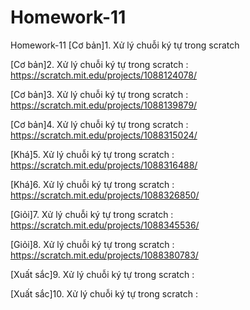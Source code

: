 # Homework-11
Homework-11
[Cơ bản]1. Xử lý chuỗi ký tự trong scratch

[Cơ bản]2. Xử lý chuỗi ký tự trong scratch : https://scratch.mit.edu/projects/1088124078/

[Cơ bản]3. Xử lý chuỗi ký tự trong scratch : https://scratch.mit.edu/projects/1088139879/

[Cơ bản]4. Xử lý chuỗi ký tự trong scratch : https://scratch.mit.edu/projects/1088315024/

[Khá]5. Xử lý chuỗi ký tự trong scratch : https://scratch.mit.edu/projects/1088316488/

[Khá]6. Xử lý chuỗi ký tự trong scratch : https://scratch.mit.edu/projects/1088326850/

[Giỏi]7. Xử lý chuỗi ký tự trong scratch : https://scratch.mit.edu/projects/1088345536/

[Giỏi]8. Xử lý chuỗi ký tự trong scratch : https://scratch.mit.edu/projects/1088380783/

[Xuất sắc]9. Xử lý chuỗi ký tự trong scratch : 

[Xuất sắc]10. Xử lý chuỗi ký tự trong scratch :
